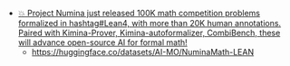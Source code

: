 - [💥 Project Numina just released 100K math competition problems formalized in hashtag#Lean4, with more than 20K human annotations.
Paired with Kimina-Prover, Kimina-autoformalizer, CombiBench, these will advance open-source AI for formal math!](https://www.linkedin.com/feed/?highlightedUpdateUrn=urn%3Ali%3Aactivity%3A7357107848020971520&highlightedUpdateType=SHARED_BY_YOUR_NETWORK&origin=SHARED_BY_YOUR_NETWORK&showCommentBox=true)
  - <https://huggingface.co/datasets/AI-MO/NuminaMath-LEAN>
